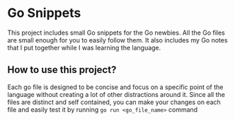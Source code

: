 # Go Snippets

This project includes small Go snippets for the Go newbies. All the Go files are small enough for you to easily follow them. It also includes my Go notes that I put together while I was learning the language.

## How to use this project?

Each go file is designed to be concise and focus on a specific point of the language without creating a lot of other distractions around it. Since all the files are distinct and self contained, you can make your changes on each file and easily test it by running ```go run <go_file_name>``` command
